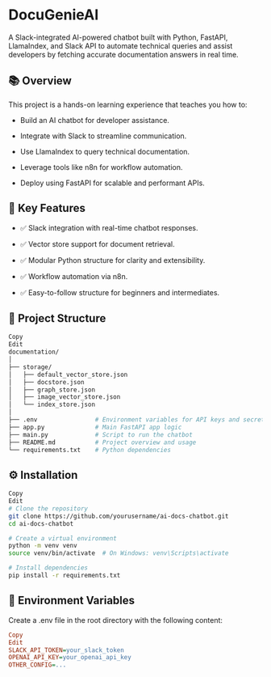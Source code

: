 <h1>DocuGenieAI</h1>

A Slack-integrated AI-powered chatbot built with Python, FastAPI, LlamaIndex, and Slack API to automate technical queries and assist developers by fetching accurate documentation answers in real time.


## 📚 Overview
This project is a hands-on learning experience that teaches you how to:

 - Build an AI chatbot for developer assistance.

 - Integrate with Slack to streamline communication.

 - Use LlamaIndex to query technical documentation.

 - Leverage tools like n8n for workflow automation.

 - Deploy using FastAPI for scalable and performant APIs.


## 🧠 Key Features
 - ✅ Slack integration with real-time chatbot responses.

 - ✅ Vector store support for document retrieval.

 - ✅ Modular Python structure for clarity and extensibility.

 - ✅ Workflow automation via n8n.

 - ✅ Easy-to-follow structure for beginners and intermediates.



## 📁 Project Structure
```bash
Copy
Edit
documentation/
│
├── storage/
│   ├── default_vector_store.json
│   ├── docstore.json
│   ├── graph_store.json
│   ├── image_vector_store.json
│   └── index_store.json
│
├── .env                # Environment variables for API keys and secrets
├── app.py              # Main FastAPI app logic
├── main.py             # Script to run the chatbot
├── README.md           # Project overview and usage
└── requirements.txt    # Python dependencies
```

## ⚙️ Installation
```bash
Copy
Edit
# Clone the repository
git clone https://github.com/yourusername/ai-docs-chatbot.git
cd ai-docs-chatbot

# Create a virtual environment
python -m venv venv
source venv/bin/activate  # On Windows: venv\Scripts\activate

# Install dependencies
pip install -r requirements.txt

```


## 🔑 Environment Variables
Create a .env file in the root directory with the following content:

```ini
Copy
Edit
SLACK_API_TOKEN=your_slack_token
OPENAI_API_KEY=your_openai_api_key
OTHER_CONFIG=...
```
